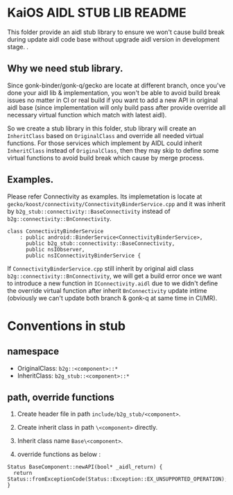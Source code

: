 <!-- (c) 2021 KAI OS TECHNOLOGIES (HONG KONG) LIMITED All rights reserved. This
 * file or any portion thereof may not be reproduced or used in any manner
 * whatsoever without the express written permission of KAI OS TECHNOLOGIES
 * (HONG KONG) LIMITED. KaiOS is the trademark of KAI OS TECHNOLOGIES (HONG KONG)
 * LIMITED or its affiliate company and may be registered in some jurisdictions.
 * All other trademarks are the property of their respective owners.
 -->

# KaiOS AIDL STUB LIB README
This folder provide an aidl stub library to ensure we won't cause build break
during update aidl code base without upgrade aidl version in development stage.
.

## Why we need stub library.
Since gonk-binder/gonk-q/gecko are locate at different branch, once you've
done your aidl lib & implementation, you won't be able to avoid build break issues
no matter in CI or real build if you want to add a new API in original aidl base
(since implementation will only build pass after provide override all necessary
virtual function which match with latest aidl).

So we create a stub library in this folder, stub library will create an
`InheritClass` based on `OriginalClass` and override all needed virtual functions.
For those services which implement by AIDL could inherit `InheritClass` instead of
`OriginalClass`, then they may skip to define some virtual functions to avoid
build break which cause by merge process.

## Examples.
Please refer Connectivity as examples.
Its implemetation is locate at `gecko/koost/connectivity/ConnectivityBinderService.cpp`
and it was inherit by `b2g_stub::connectivity::BaseConnectivity`
instead of `b2g::connectivity::BnConnectivity`.
```
class ConnectivityBinderService
    : public android::BinderService<ConnectivityBinderService>,
      public b2g_stub::connectivity::BaseConnectivity,
      public nsIObserver,
      public nsIConnectivityBinderService {
```

If `ConnectivityBinderService.cpp` still inherit by original aidl class
`b2g::connectivity::BnConnectivity`, we will get a build error once we want to introduce
a new function in `IConnectivity.aidl` due to we didn't define the override virtual
function after inherit `BnConnectivity` update intime (obviously we can't update both branch &
gonk-q at same time in CI/MR).

# Conventions in stub

## namespace
- OriginalClass: `b2g::<component>::*`
- InheritClass: `b2g_stub::<component>::*`

## path, override functions
1. Create header file in path `include/b2g_stub/<component>`.

2. Create inherit class in path `\<component>` directly.

3. Inherit class name `Base\<component>`.

4. override functions as below :
```
Status BaseComponent::newAPI(bool* _aidl_return) {
  return Status::fromExceptionCode(Status::Exception::EX_UNSUPPORTED_OPERATION);
}
```
